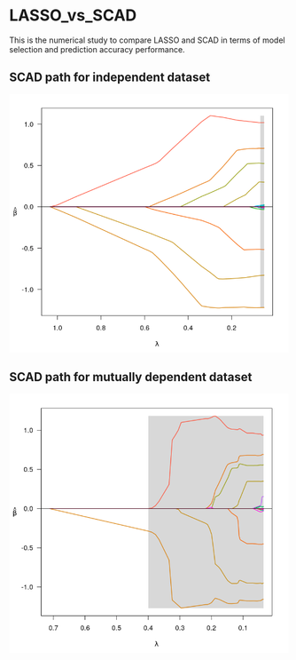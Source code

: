 # LASSO_vs_SCAD
This is the numerical study to compare LASSO and SCAD in terms of model selection and prediction accuracy performance.
## SCAD path for independent dataset
![alt text](SCAD_indp.png)
## SCAD path for mutually dependent dataset
![alt text](SCAD_corr.png)
